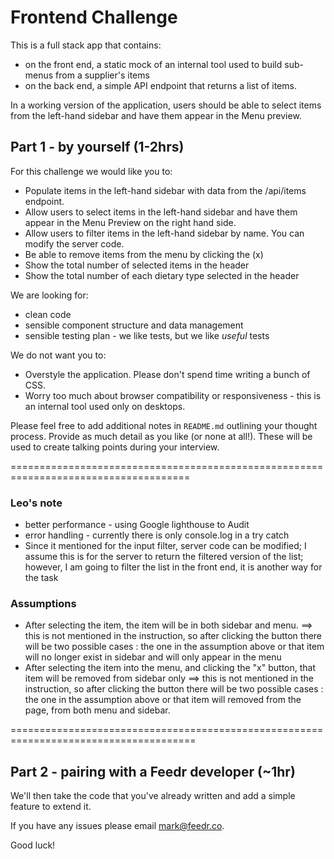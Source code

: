 # Frontend Challenge 

This is a full stack app that contains:
- on the front end, a static mock of an internal tool used to build sub-menus from a supplier's items
- on the back end, a simple API endpoint that returns a list of items.

In a working version of the application, users should be able to select items from the left-hand sidebar and have them appear in the Menu preview.

## Part 1 - by yourself (1-2hrs)

For this challenge we would like you to:

- Populate items in the left-hand sidebar with data from the /api/items endpoint.
- Allow users to select items in the left-hand sidebar and have them appear in the Menu Preview on the right hand side.
- Allow users to filter items in the left-hand sidebar by name. You can modify the server code.
- Be able to remove items from the menu by clicking the (x)
- Show the total number of selected items in the header
- Show the total number of each dietary type selected in the header

We are looking for: 
- clean code
- sensible component structure and data management 
- sensible testing plan - we like tests, but we like *useful* tests 

We do not want you to:

- Overstyle the application. Please don't spend time writing a bunch of CSS.
- Worry too much about browser compatibility or responsiveness - this is an internal tool used only on desktops. 

Please feel free to add additional notes in `README.md` outlining your thought process. Provide as much detail as you like (or none at all!). These will be used to create talking points during your interview.

=====================================================================================

### Leo's note
- better performance - using Google lighthouse to Audit
- error handling - currently there is only console.log in a try catch
- Since it mentioned for the input filter, server code can be modified; I assume this is for the server to return the filtered version of the list; however, I am going to filter the list in the front end, it is another way for the task

### Assumptions
- After selecting the item, the item will be in both sidebar and menu.
==> this is not mentioned in the instruction, so after clicking the button there will be two possible cases : the one in the assumption above or that item will no longer exist in sidebar and will only appear in the menu
- After selecting the item into the menu, and clicking the "x" button, that item will be removed from sidebar only
==> this is not mentioned in the instruction, so after clicking the button there will be two possible cases : the one in the assumption above or that item will removed from the page, from both menu and sidebar.

======================================================================================

## Part 2 - pairing with a Feedr developer (~1hr)

We'll then take the code that you've already written and add a simple feature to extend it.


If you have any issues please email mark@feedr.co.

Good luck!
